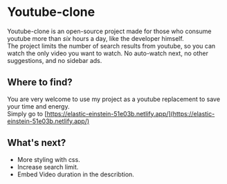 # Youtube-clone

Youtube-clone is an open-source project made for those who consume youtube more than _six_ hours a day, like the developer himself.  
The project limits the number of search results from youtube, so you can watch the only video you want to watch. No auto-watch next, no other suggestions, and no sidebar ads.


## Where to find?

You are very welcome to use my project as a youtube replacement to save your time and energy.  
Simply go to [https://elastic-einstein-51e03b.netlify.app/](https://elastic-einstein-51e03b.netlify.app/)

## What's next?
+ More styling with css.
+ Increase search limit.
+ Embed Video duration in the describtion.
